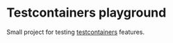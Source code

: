 # Testcontainers playground

Small project for testing [testcontainers](https://www.testcontainers.org) features.